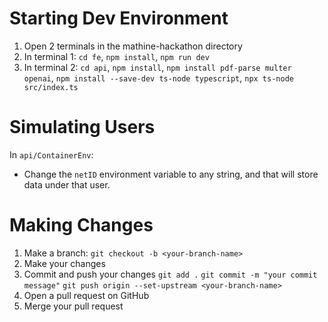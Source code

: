 # Starting Dev Environment

1. Open 2 terminals in the mathine-hackathon directory
2. In terminal 1:
`cd fe`,
`npm install`,
`npm run dev`
3. In terminal 2:
`cd api`,
`npm install`,
`npm install pdf-parse multer openai`,
`npm install --save-dev ts-node typescript`,
`npx ts-node src/index.ts`


# Simulating Users

In `api/ContainerEnv`:
- Change the `netID` environment variable to any string, and that will store data under that user.

# Making Changes

1. Make a branch:
`git checkout -b <your-branch-name>`
2. Make your changes
3. Commit and push your changes
`git add .`
`git commit -m "your commit message"`
`git push origin --set-upstream <your-branch-name>`
4. Open a pull request on GitHub
5. Merge your pull request
